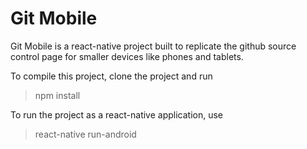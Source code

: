 # Git Mobile 

Git Mobile is a react-native project built to replicate the github source control page for smaller devices like phones and tablets. 

To compile this project, clone the project and run
> npm install

To run the project as a react-native application, use
> react-native run-android